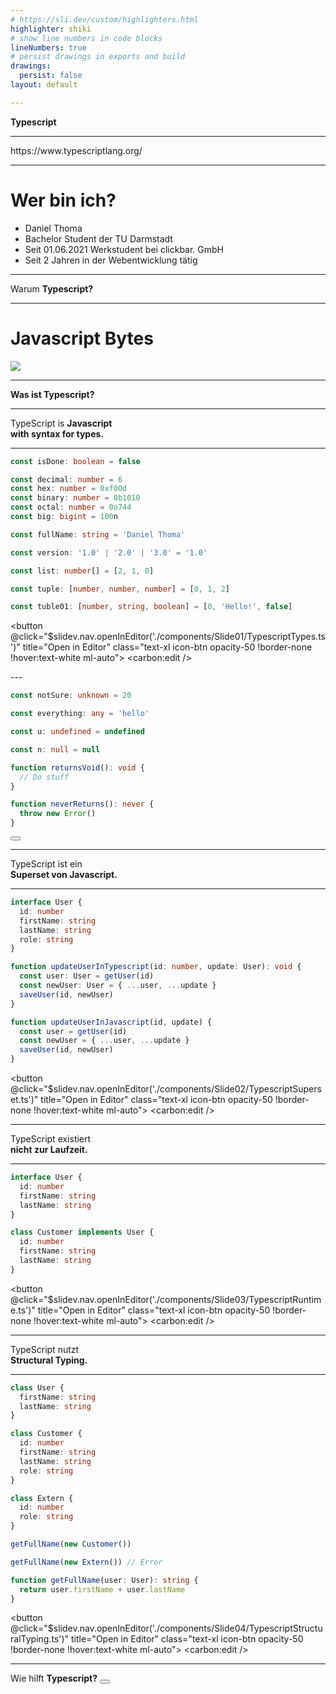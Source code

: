 ```yaml
---
# https://sli.dev/custom/highlighters.html
highlighter: shiki
# show line numbers in code blocks
lineNumbers: true
# persist drawings in exports and build
drawings:
  persist: false
layout: default

---
```


<Fact>
  <b>Typescript</b>
</Fact>

---

<div class="text-blue-400 text-center">
  https://www.typescriptlang.org/
</div>

---

<div class="self-center">
  <h1 class="mb-4 text-3xl font-bold">Wer bin ich?</h1>
  <ul class="space-y-4 text-2xl">
    <li v-click="1">Daniel Thoma</li>
    <li v-click="2">Bachelor Student der TU Darmstadt</li>
    <li v-click="3">Seit 01.06.2021 Werkstudent bei clickbar. GmbH</li>
    <li v-click="4">Seit 2 Jahren in der Webentwicklung tätig</li>
  </ul>
</div>

---

<Fact>
  Warum <b> Typescript?</b>
</Fact>

<!--
Die Webentwicklung hat sich im laufe der Zeit sehr stark verändert. Währen der Fokus ursprünglich auf einfache Blogs bzw. Artikeln lag, so entstehen inzwischen jedoch immer größere und komplexere Projekte.
-->

---

<div class="self-center">

  <h1>Javascript Bytes</h1>

  <img class="object-fit w-160" src="/javascript_bytes.png"/>
</div>

---

<Fact>
  <b>Was ist Typescript?</b>
</Fact>

---

<Fact>
  TypeScript is <b>Javascript <br> with syntax for types.</b>
</Fact>

---

<div class="self-center mx-auto flex flex-col">

```ts {all|1|3-7|9-11|13-17|all}
const isDone: boolean = false

const decimal: number = 6
const hex: number = 0xf00d
const binary: number = 0b1010
const octal: number = 0o744
const big: bigint = 100n

const fullName: string = 'Daniel Thoma'

const version: '1.0' | '2.0' | '3.0' = '1.0'

const list: number[] = [2, 1, 0]

const tuple: [number, number, number] = [0, 1, 2]

const tuble01: [number, string, boolean] = [0, 'Hello!', false]
```
<button
  @click="$slidev.nav.openInEditor('./components/Slide01/TypescriptTypes.ts')"
  title="Open in Editor"
  class="text-xl icon-btn opacity-50 !border-none !hover:text-white ml-auto">
  <carbon:edit />
</button>
</div>
---

<div class="self-center mx-auto flex flex-col">

```ts {all|1|3-5|7-13|all}
const notSure: unknown = 20

const everything: any = 'hello'

const u: undefined = undefined

const n: null = null

function returnsVoid(): void {
  // Do stuff
}

function neverReturns(): never {
  throw new Error()
}
```
</div>
<button
  @click="$slidev.nav.openInEditor('./components/Slide01/TypescriptTypes.ts')"
  title="Open in Editor"
  class="text-xl icon-btn opacity-50 !border-none !hover:text-white ml-auto">
  <carbon:edit />
</button>

---

<Fact>
  TypeScript ist ein <br> <b>Superset von Javascript.</b>
</Fact>

---

<div class="self-center mx-auto flex flex-col">

```ts {all|1-12|14-18}
interface User {
  id: number
  firstName: string
  lastName: string
  role: string
}

function updateUserInTypescript(id: number, update: User): void {
  const user: User = getUser(id)
  const newUser: User = { ...user, ...update }  
  saveUser(id, newUser)
}

function updateUserInJavascript(id, update) {
  const user = getUser(id)
  const newUser = { ...user, ...update }
  saveUser(id, newUser)
}
```
<button
  @click="$slidev.nav.openInEditor('./components/Slide02/TypescriptSuperset.ts')"
  title="Open in Editor"
  class="text-xl icon-btn opacity-50 !border-none !hover:text-white ml-auto">
  <carbon:edit />
</button>
</div>

---

<Fact>
  TypeScript existiert <br> <b> nicht zur Laufzeit.</b>
</Fact>

---

<div class="self-center mx-auto flex flex-col">

```ts {all}
interface User {
  id: number
  firstName: string
  lastName: string
}

class Customer implements User {
  id: number
  firstName: string
  lastName: string
}
```
<button
  @click="$slidev.nav.openInEditor('./components/Slide03/TypescriptRuntime.ts')"
  title="Open in Editor"
  class="text-xl icon-btn opacity-50 !border-none !hover:text-white ml-auto">
  <carbon:edit />
</button>
</div>

---

<Fact>
  TypeScript nutzt <br> <b> Structural Typing.</b>
</Fact>

---

<div class="self-center mx-auto flex flex-col">

```ts {all}
class User {
  firstName: string
  lastName: string
}

class Customer {
  id: number
  firstName: string
  lastName: string
  role: string
}

class Extern {
  id: number
  role: string
}

getFullName(new Customer())

getFullName(new Extern()) // Error

function getFullName(user: User): string {
  return user.firstName + user.lastName
}
```
<button
  @click="$slidev.nav.openInEditor('./components/Slide04/TypescriptStructuralTyping.ts')"
  title="Open in Editor"
  class="text-xl icon-btn opacity-50 !border-none !hover:text-white ml-auto">
  <carbon:edit />
</button>
</div>

---

<Fact>
  Wie hilft <b> Typescript?</b>
</Fact>
<button
  @click="$slidev.nav.openInEditor('./components/Examples/Advantages.ts')"
  title="Open in Editor"
  class="text-xl icon-btn opacity-50 !border-none !hover:text-white ml-auto">
  <carbon:edit />
</button>
